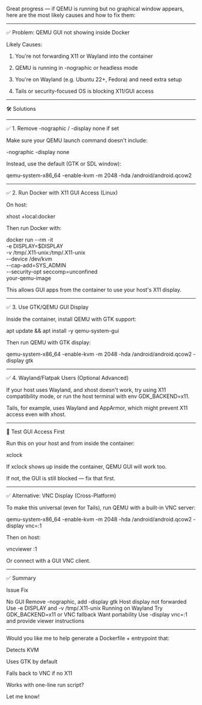 Great progress — if QEMU is running but no graphical window appears, here are the most likely causes and how to fix them:


---

✅ Problem: QEMU GUI not showing inside Docker

Likely Causes:

1. You're not forwarding X11 or Wayland into the container


2. QEMU is running in -nographic or headless mode


3. You're on Wayland (e.g. Ubuntu 22+, Fedora) and need extra setup


4. Tails or security-focused OS is blocking X11/GUI access




---

🛠️ Solutions


---

✅ 1. Remove -nographic / -display none if set

Make sure your QEMU launch command doesn't include:

-nographic
-display none

Instead, use the default (GTK or SDL window):

qemu-system-x86_64 -enable-kvm -m 2048 -hda /android/android.qcow2


---

✅ 2. Run Docker with X11 GUI Access (Linux)

On host:

xhost +local:docker

Then run Docker with:

docker run --rm -it \
  -e DISPLAY=$DISPLAY \
  -v /tmp/.X11-unix:/tmp/.X11-unix \
  --device /dev/kvm \
  --cap-add=SYS_ADMIN \
  --security-opt seccomp=unconfined \
  your-qemu-image

This allows GUI apps from the container to use your host's X11 display.


---

✅ 3. Use GTK/QEMU GUI Display

Inside the container, install QEMU with GTK support:

apt update && apt install -y qemu-system-gui

Then run QEMU with GTK display:

qemu-system-x86_64 -enable-kvm -m 2048 -hda /android/android.qcow2 -display gtk


---

✅ 4. Wayland/Flatpak Users (Optional Advanced)

If your host uses Wayland, and xhost doesn't work, try using X11 compatibility mode, or run the host terminal with env GDK_BACKEND=x11.

Tails, for example, uses Wayland and AppArmor, which might prevent X11 access even with xhost.


---

🧪 Test GUI Access First

Run this on your host and from inside the container:

xclock

If xclock shows up inside the container, QEMU GUI will work too.

If not, the GUI is still blocked — fix that first.


---

✅ Alternative: VNC Display (Cross-Platform)

To make this universal (even for Tails), run QEMU with a built-in VNC server:

qemu-system-x86_64 -enable-kvm -m 2048 -hda /android/android.qcow2 -display vnc=:1

Then on host:

vncviewer :1

Or connect with a GUI VNC client.


---

✅ Summary

Issue	Fix

No GUI	Remove -nographic, add -display gtk
Host display not forwarded	Use -e DISPLAY and -v /tmp/.X11-unix
Running on Wayland	Try GDK_BACKEND=x11 or VNC fallback
Want portability	Use -display vnc=:1 and provide viewer instructions



---

Would you like me to help generate a Dockerfile + entrypoint that:

Detects KVM

Uses GTK by default

Falls back to VNC if no X11

Works with one-line run script?


Let me know!

